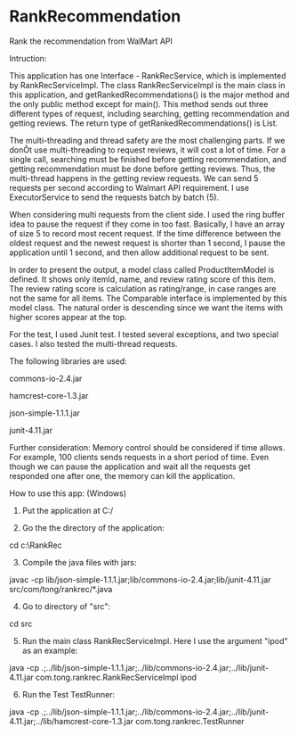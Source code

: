 # RankRecommendation
Rank the recommendation from WalMart API

Intruction:

This application has one Interface - RankRecService, which is implemented by RankRecServiceImpl. The class RankRecServiceImpl is the main class in this application, and getRankedRecommendations() is the major method and the only public method except for main(). This method sends out three different types of request, including searching, getting recommendation and getting reviews. The return type of getRankedRecommendations() is List<ProductItemModel>.

The multi-threading and thread safety are the most challenging parts. If we donÕt use multi-threading to request reviews, it will cost a lot of time. 
For a single call, searching must be finished before getting recommendation, and getting recommendation must be done before getting reviews. Thus, the multi-thread happens in the getting review requests. We can send 5 requests per second according to Walmart API requirement. I use ExecutorService to send the requests batch by batch (5). 

When considering multi requests from the client side. I used the ring buffer idea to pause the request if they come in too fast. Basically, I have an array of size 5 to record most recent request. If the time difference between the oldest request and the newest request is shorter than 1 second, I pause the application until 1 second, and then allow additional request to be sent.

In order to present the output, a model class called ProductItemModel is defined. It shows only itemId, name, and review rating score of this item. The review rating score is calculation as rating/range, in case ranges are not the same for all items. The Comparable interface is implemented by this model class. The natural order is descending since we want the items with higher scores appear at the top.

For the test, I used Junit test. I tested several exceptions, and two special cases. I also tested the multi-thread requests.

The following libraries are used:

commons-io-2.4.jar

hamcrest-core-1.3.jar

json-simple-1.1.1.jar

junit-4.11.jar


Further consideration:
Memory control should be considered if time allows. For example, 100 clients sends requests in a short period of time. Even though we can pause the application and wait all the requests get responded one after one, the memory can kill the application.



How to use this app: (Windows)

1. Put the application at C:/

2. Go the the directory of the application:

cd c:\RankRec

3. Compile the java files with jars:

javac -cp lib/json-simple-1.1.1.jar;lib/commons-io-2.4.jar;lib/junit-4.11.jar src/com/tong/rankrec/*.java


4. Go to directory of "src": 

cd src

5. Run the main class RankRecServiceImpl. Here I use the argument "ipod" as an example: 

java -cp .;../lib/json-simple-1.1.1.jar;../lib/commons-io-2.4.jar;../lib/junit-4.11.jar com.tong.rankrec.RankRecServiceImpl ipod


6. Run the Test TestRunner:

java -cp .;../lib/json-simple-1.1.1.jar;../lib/commons-io-2.4.jar;../lib/junit-4.11.jar;../lib/hamcrest-core-1.3.jar com.tong.rankrec.TestRunner






